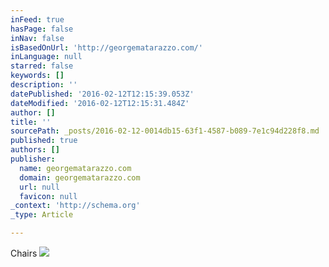 ```yaml
---
inFeed: true
hasPage: false
inNav: false
isBasedOnUrl: 'http://georgematarazzo.com/'
inLanguage: null
starred: false
keywords: []
description: ''
datePublished: '2016-02-12T12:15:39.053Z'
dateModified: '2016-02-12T12:15:31.484Z'
author: []
title: ''
sourcePath: _posts/2016-02-12-0014db15-63f1-4587-b089-7e1c94d228f8.md
published: true
authors: []
publisher:
  name: georgematarazzo.com
  domain: georgematarazzo.com
  url: null
  favicon: null
_context: 'http://schema.org'
_type: Article

---
```

Chairs
![](https://static.wixstatic.com/media/4e7ed2_0b427b2d80644fff96a8dc2ce271f470.jpg/v1/fill/w_1626,h_1081,al_c,q_90,usm_0.66_1.00_0.01/4e7ed2_0b427b2d80644fff96a8dc2ce271f470.jpg)